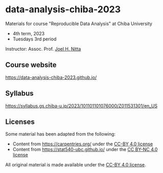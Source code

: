 # data-analysis-chiba-2023

Materials for course "Reproducible Data Analysis" at Chiba University

- 4th term, 2023  
- Tuesdays 3rd period

Instructor: Assoc. Prof. [Joel H. Nitta](https://www.joelnitta.com)

## Course website

<https://data-analysis-chiba-2023.github.io/>

## Syllabus

<https://syllabus.gs.chiba-u.jp/2023/101101101076000/Z011531301/en_US>

## Licenses

Some material has been adapted from the following:

- Content from <https://carpentries.org/> under the [CC-BY 4.0 license](https://creativecommons.org/licenses/by/4.0/)
- Content from <https://stat540-ubc.github.io/> under the [CC BY-NC 4.0 license](https://creativecommons.org/licenses/by-nc/4.0/)

All original material is made available under the [CC-BY 4.0 license](https://creativecommons.org/licenses/by/4.0/).
